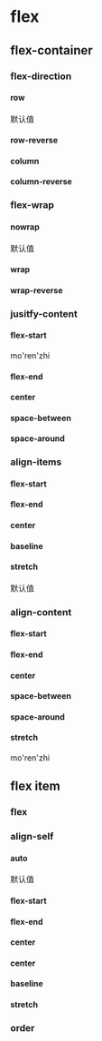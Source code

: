 # flex

## flex-container

### flex-direction

#### row

默认值


#### row-reverse

#### column

#### column-reverse 

### flex-wrap

#### nowrap

默认值


#### wrap

#### wrap-reverse 

### jusitfy-content

#### flex-start

mo'ren'zhi

#### flex-end

#### center

#### space-between

#### space-around

### align-items

#### flex-start

#### flex-end

#### center

#### baseline

#### stretch

默认值

### align-content

#### flex-start

#### flex-end

#### center

#### space-between

#### space-around

#### stretch

mo'ren'zhi

## flex item

### flex

### align-self

#### auto 

默认值

#### flex-start

#### flex-end

#### center

#### center

#### baseline

#### stretch

### order
